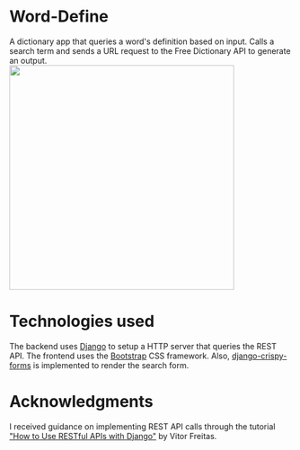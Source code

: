 # Word-Define
A dictionary app that queries a word's definition based on input. 
Calls a search term and sends a URL request to the Free Dictionary API to generate an output.
<br>
<img src="https://user-images.githubusercontent.com/97125273/152662818-44c5b77a-733a-43c3-a30f-868a86e2c75c.png" height= "400">
# Technologies used
The backend uses [Django](https://www.djangoproject.com) to setup a HTTP server that queries the REST API.
The frontend uses the [Bootstrap](https://getbootstrap.com) CSS framework. Also, [django-crispy-forms](https://django-crispy-forms.readthedocs.io/en/latest) is implemented to render the search form.
# Acknowledgments
I received guidance on implementing REST API calls through the tutorial ["How to Use RESTful APIs with Django"](https://simpleisbetterthancomplex.com/tutorial/2018/02/03/how-to-use-restful-apis-with-django.html) by Vitor Freitas.
